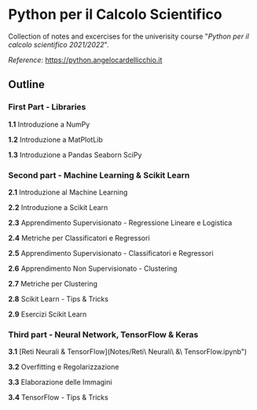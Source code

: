 # **Python per il Calcolo Scientifico**

Collection of notes and excercises for the univerisity course "*Python per il calcolo scientifico 2021/2022*".

*Reference*:
https://python.angelocardellicchio.it

## **Outline**

### **First Part - Libraries**

**1.1** Introduzione a NumPy

**1.2** Introduzione a MatPlotLib

**1.3** Introduzione a Pandas Seaborn SciPy

### **Second part - Machine Learning & Scikit Learn**

**2.1** Introduzione al Machine Learning

**2.2** Introduzione a Scikit Learn

**2.3** Apprendimento Supervisionato - Regressione Lineare e Logistica

**2.4** Metriche per Classificatori e Regressori

**2.5** Apprendimento Supervisionato - Classificatori e Regressori

**2.6** Apprendimento Non Supervisionato - Clustering

**2.7** Metriche per Clustering

**2.8** Scikit Learn - Tips & Tricks

**2.9** Esercizi Scikit Learn

### **Third part - Neural Network, TensorFlow & Keras**

**3.1** [Reti Neurali & TensorFlow](Notes/Reti\ Neurali\ &\ TensorFlow.ipynb")

**3.2** Overfitting e Regolarizzazione

**3.3** Elaborazione delle Immagini

**3.4** TensorFlow - Tips & Tricks
